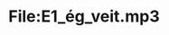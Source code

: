 ---
title: File:E1_ég_veit.mp3
recording of: ég veit
reading speed: slow
speaker: E
license: CC0
---